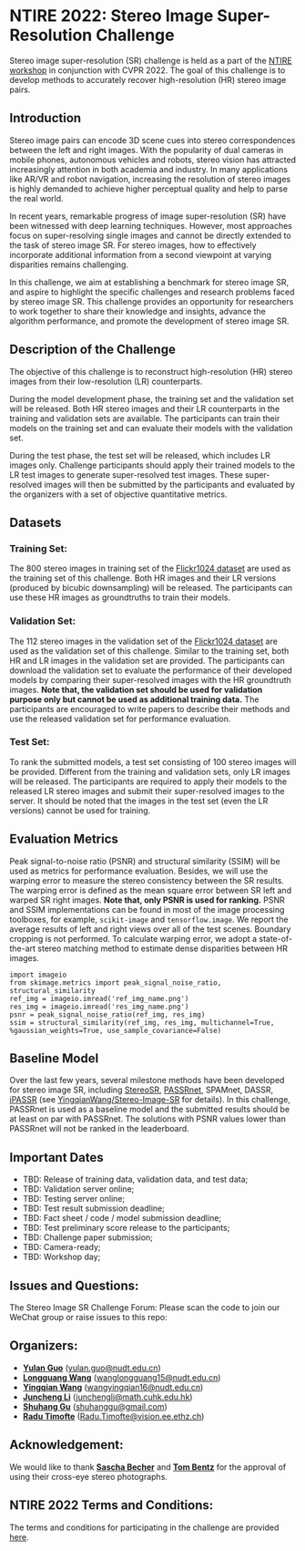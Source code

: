 # NTIRE 2022: Stereo Image Super-Resolution Challenge <br> 

Stereo image super-resolution (SR) challenge is held as a part of the [NTIRE workshop]() in conjunction with CVPR 2022. The goal of this challenge is to develop methods to accurately recover high-resolution (HR) stereo image pairs. <br>


## Introduction
Stereo image pairs can encode 3D scene cues into stereo correspondences between the left and right images. With the popularity of dual cameras in mobile phones, autonomous vehicles and robots, stereo vision has attracted increasingly attention in both academia and industry. In many applications like AR/VR and robot navigation, increasing the resolution of stereo images is highly demanded to achieve higher perceptual quality and help to parse the real world.

In recent years, remarkable progress of image super-resolution (SR) have been witnessed with deep learning techniques. However, most approaches focus on super-resolving single images and cannot be directly extended to the task of stereo image SR. For stereo images, how to effectively incorporate additional information from a second viewpoint at varying disparities remains challenging. 

In this challenge, we aim at establishing a benchmark for stereo image SR, and aspire to highlight the specific challenges and research problems faced by stereo image SR. This challenge provides an opportunity for researchers to work together to share their knowledge and insights, advance the algorithm performance, and promote the development of stereo image SR.

## Description of the Challenge
The objective of this challenge is to reconstruct high-resolution (HR) stereo images from their low-resolution (LR) counterparts. 

During the model development phase, the training set and the validation set will be released. Both HR stereo images and their LR counterparts in the training and validation sets are available. The participants can train their models on the training set and can evaluate their models with the validation set. 

During the test phase, the test set will be released, which includes LR images only. Challenge participants should apply their trained models to the LR test images to generate super-resolved test images.  These  super-resolved images will then be submitted by the participants and evaluated by the organizers with a set of objective quantitative metrics.

## Datasets
### Training Set:
The 800 stereo images in training set of the [Flickr1024 dataset](https://yingqianwang.github.io/Flickr1024/) are used as the training set of this challenge. Both HR  images and their LR versions (produced by bicubic downsampling) will be released. The participants can use these HR images as groundtruths to train their models. 
### Validation Set:
The 112 stereo images in the validation set of the [Flickr1024 dataset](https://yingqianwang.github.io/Flickr1024/) are used as the validation set of this challenge. Similar to the training set, both HR and LR images in the validation set are provided. The participants can download the validation set to evaluate the performance of their developed models by comparing their super-resolved images with the HR groundtruth images. **Note that, the validation set should be used for validation purpose only but cannot be used as additional training data.** The participants are encouraged to write papers to describe their methods and use the released validation set for performance evaluation.
### Test Set:
To rank the submitted models, a test set consisting of 100 stereo images will be provided. Different from the training and validation sets, only LR images will be released. The participants are required to apply their models to the released LR stereo images and submit their super-resolved images to the server. It should be noted that the images in the test set (even the LR versions) cannot be used for training.

## Evaluation Metrics
Peak signal-to-noise ratio (PSNR) and structural similarity (SSIM) will be used as metrics for performance evaluation.  Besides, we will use the warping error to measure the stereo consistency between the SR results. The warping error is defined as the mean square error between SR left and warped SR right images. **Note that, only PSNR is used for ranking.** PSNR and SSIM implementations can be found in most of the image processing toolboxes, for example, `scikit-image` and `tensorflow.image`. We report the average results of left and right views over all of the test scenes. Boundary cropping is not performed. 
To calculate warping error, we adopt a state-of-the-art stereo matching method to estimate dense disparities between HR images.

```
import imageio
from skimage.metrics import peak_signal_noise_ratio, structural_similarity
ref_img = imageio.imread('ref_img_name.png')
res_img = imageio.imread('res_img_name.png')
psnr = peak_signal_noise_ratio(ref_img, res_img)
ssim = structural_similarity(ref_img, res_img, multichannel=True, %gaussian_weights=True, use_sample_covariance=False)
```

## Baseline Model
Over the last few years, several milestone methods have been developed for stereo image SR, including [StereoSR](), [PASSRnet](https://github.com/The-Learning-And-Vision-Atelier-LAVA/PASSRnet), SPAMnet, DASSR, [iPASSR](https://github.com/YingqianWang/iPASSR) (see [YingqianWang/Stereo-Image-SR](https://github.com/YingqianWang/Stereo-Image-SR) for details). In this challenge, PASSRnet is used as a baseline model and the submitted results should be at least on par with PASSRnet. The solutions with PSNR values lower than PASSRnet will not be ranked in the leaderboard.

## Important Dates
* TBD: Release of training data, validation data, and test data;
* TBD: Validation server online;
* TBD: Testing server online;
* TBD: Test result submission deadline;
* TBD: Fact sheet / code / model submission deadline;
* TBD: Test preliminary score release to the participants;
* TBD: Challenge paper submission;
* TBD: Camera-ready;
* TBD: Workshop day;

## Issues and Questions:
The Stereo Image SR Challenge Forum: Please scan the code to join our WeChat group or raise issues to this repo:

## Organizers:
* [**Yulan Guo**](http://yulanguo.me/) ([yulan.guo@nudt.edu.cn](yulan.guo@nudt.edu.cn))
* [**Longguang Wang**](https://longguangwang.github.io/) ([wanglongguang15@nudt.edu.cn](wanglongguang15@nudt.edu.cn))
* [**Yingqian Wang**](https://yingqianwang.github.io/) ([wangyingqian16@nudt.edu.cn](wangyingqian16@nudt.edu.cn))
* [**Juncheng Li**](https://junchenglee.com/) ([junchengli@math.cuhk.edu.hk](junchengli@math.cuhk.edu.hk))
* [**Shuhang Gu**](https://sites.google.com/site/shuhanggu/) ([shuhanggu@gmail.com](shuhanggu@gmail.com))
* [**Radu Timofte**](https://people.ee.ethz.ch/~timofter/) ([Radu.Timofte@vision.ee.ethz.ch](Radu.Timofte@vision.ee.ethz.ch))

## Acknowledgement:
We would like to thank **<a href="https://www.flickr.com/photos/stereotron/" target="_blank">Sascha Becher</a>**
 and **<a href="https://www.flickr.com/photos/tombentz" target="_blank">Tom Bentz</a>** for the approval of using their cross-eye stereo photographs. <br>

## NTIRE 2022 Terms and Conditions:
The terms and conditions for participating in the challenge are provided [here]().

